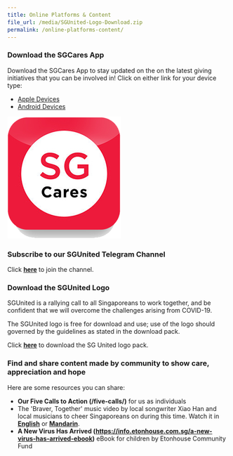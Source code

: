 ```yaml
---
title: Online Platforms & Content
file_url: /media/SGUnited-Logo-Download.zip
permalink: /online-platforms-content/
---
```


### Download the SGCares App
Download the SGCares App to stay updated on the on the latest giving initiatives that you can be involved in!
Click on either link for your device type:
- [Apple Devices](https://apps.apple.com/sg/app/sg-cares/id1315897116)
- [Android Devices](https://play.google.com/store/apps/details?id=org.nvpc.sgcares)

![SGCaresApp](/images/SGCaresIcon.png)
### Subscribe to our SGUnited Telegram Channel
Click **[here](https://t.me/SG_United)** to join the channel.

### Download the SGUnited Logo
SGUnited is a rallying call to all Singaporeans to work together, and be confident that we will overcome the challenges arising from COVID-19.

The SGUnited logo is free for download and use; use of the logo should governed by the guidelines as stated in the download pack.

Click **[here](/media/SGUnited-Logo-Download.zip)** to download the SG United logo pack.

### Find and share content made by community to show care, appreciation and hope
Here are some resources you can share:
* **Our Five Calls to Action (/five-calls/)** for us as individuals
* The 'Braver, Together' music video by local songwriter Xiao Han and local musicians to cheer Singaporeans on during this time. Watch it in **[English](https://www.facebook.com/TSMCollegeSG/videos/814750172371019/)** or **[Mandarin](https://www.facebook.com/TSMCollegeSG/videos/2648069568646073/)**.
* **A New Virus Has Arrived (https://info.etonhouse.com.sg/a-new-virus-has-arrived-ebook)** eBook for children by Etonhouse Community Fund
